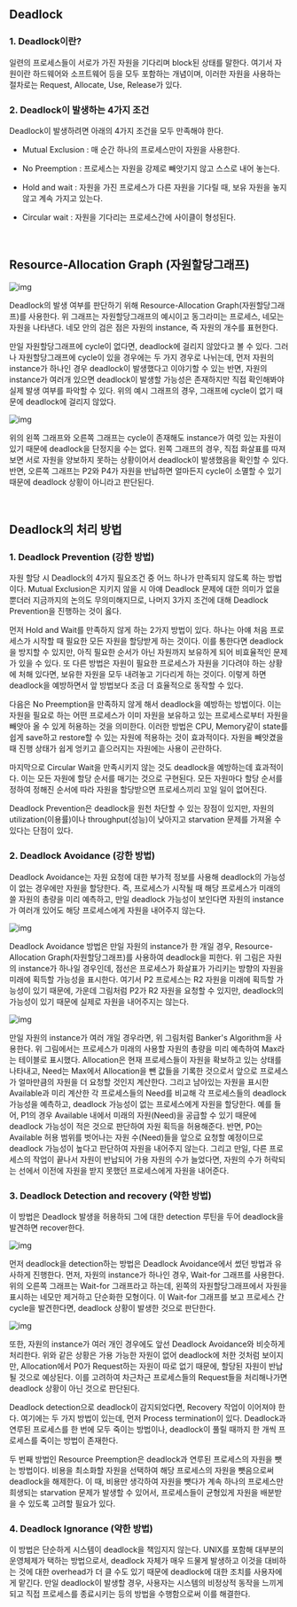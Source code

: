 ## Deadlock

### 1. Deadlock이란?

 일련의 프로세스들이 서로가 가진 자원을 기다리며 block된 상태를 말한다. 여기서 자원이란 하드웨어와 소프트웨어 등을 모두 포함하는 개념이며, 이러한 자원을 사용하는 절차로는 Request, Allocate, Use, Release가 있다.

### 2. Deadlock이 발생하는 4가지 조건

Deadlock이 발생하려면 아래의 4가지 조건을 모두 만족해야 한다. 

* Mutual Exclusion : 매 순간 하나의 프로세스만이 자원을 사용한다.

* No Preemption : 프로세스는 자원을 강제로 빼앗기지 않고 스스로 내어 놓는다.

* Hold and wait : 자원을 가진 프로세스가 다른 자원을 기다릴 때, 보유 자원을 놓지 않고 계속 가지고 있는다.

* Circular wait : 자원을 기다리는 프로세스간에 사이클이 형성된다.

​    

## Resource-Allocation Graph (자원할당그래프)

![img](../image/os_img/RA_graph.png)

Deadlock의 발생 여부를 판단하기 위해 Resource-Allocation Graph(자원할당그래프)를 사용한다. 위 그래프는 자원할당그래프의 예시이고 동그라미는 프로세스, 네모는 자원을 나타낸다. 네모 안의 검은 점은 자원의 instance, 즉 자원의 개수를 표현한다.

만일 자원할당그래프에 cycle이 없다면, deadlock에 걸리지 않았다고 볼 수 있다. 그러나 자원할당그래프에 cycle이 있을 경우에는 두 가지 경우로 나뉘는데, 먼저 자원의 instance가 하나인 경우 deadlock이 발생했다고 이야기할 수 있는 반면, 자원의 instance가 여러개 있으면 deadlock이 발생할 가능성은 존재하지만 직접 확인해봐야 실제 발생 여부를 파악할 수 있다. 위의 예시 그래프의 경우, 그래프에 cycle이 없기 때문에 deadlock에 걸리지 않았다.

![img](../image/os_img/RA-graph2.png)

위의 왼쪽 그래프와 오른쪽 그래프는 cycle이 존재해도 instance가 여럿 있는 자원이 있기 때문에 deadlock을 단정지을 수는 없다. 왼쪽 그래프의 경우, 직접 화살표를 따져보면 서로 자원을 양보하지 못하는 상황이어서 deadlock이 발생했음을 확인할 수 있다. 반면, 오른쪽 그래프는 P2와 P4가 자원을 반납하면 얼마든지 cycle이 소멸할 수 있기 때문에 deadlock 상황이 아니라고 판단된다.

​    

## Deadlock의 처리 방법

### 1. Deadlock Prevention (강한 방법)

자원 할당 시 Deadlock의 4가지 필요조건 중 어느 하나가 만족되지 않도록 하는 방법이다. Mutual Exclusion은 지키지 않을 시 아얘 Deadlock 문제에 대한 의미가 없을 뿐더러 지금까지의 논의도 무의미해지므로, 나머지 3가지 조건에 대해 Deadlock Prevention을 진행하는 것이 옳다.

먼저 Hold and Wait를 만족하지 않게 하는 2가지 방법이 있다. 하나는 아얘 처음 프로세스가 시작할 때 필요한 모든 자원을 할당받게 하는 것이다. 이를 통한다면 deadlock을 방지할 수 있지만, 아직 필요한 순서가 아닌 자원까지 보유하게 되어 비효율적인 문제가 있을 수 있다. 또 다른 방법은 자원이 필요한 프로세스가 자원을 기다려야 하는 상황에 처해 있다면, 보유한 자원을 모두 내려놓고 기다리게 하는 것이다. 이렇게 하면 deadlock을 예방하면서 앞 방법보다 조금 더 효율적으로 동작할 수 있다.

다음은 No Preemption을 만족하지 않게 해서 deadlock을 예방하는 방법이다. 이는 자원을 필요로 하는 어떤 프로세스가 이미 자원을 보유하고 있는 프로세스로부터 자원을 빼앗아 올 수 있게 허용하는 것을 의미한다. 이러한 방법은 CPU, Memory같이 state를 쉽게 save하고 restore할 수 있는 자원에 적용하는 것이 효과적이다. 자원을 빼앗겼을 때 진행 상태가 쉽게 엉키고 흩으러지는 자원에는 사용이 곤란하다.

마지막으로 Circular Wait을 만족시키지 않는 것도 deadlock을 예방하는데 효과적이다. 이는 모든 자원에 할당 순서를 매기는 것으로 구현된다. 모든 자원마다 할당 순서를 정하여 정해진 순서에 따라 자원을 할당받으면 프로세스끼리 꼬일 일이 없어진다. 

Deadlock Prevention은 deadlock을 원천 차단할 수 있는 장점이 있지만, 자원의 utilization(이용률)이나 throughput(성능)이 낮아지고 starvation 문제를 가져올 수 있다는 단점이 있다.

### 2. Deadlock Avoidance (강한 방법)

Deadlock Avoidance는 자원 요청에 대한 부가적 정보를 사용해 deadlock의 가능성이 없는 경우에만 자원을 할당한다. 즉, 프로세스가 시작될 때 해당 프로세스가 미래의 쓸 자원의 총량을 미리 예측하고, 만일 deadlock 가능성이 보인다면 자원의 instance가 여러개 있어도 해당 프로세스에게 자원을 내어주지 않는다. 

![img](../image/os_img/deadlock_avoidance.png)

Deadlock Avoidance 방법은 만일 자원의 instance가 한 개일 경우, Resource-Allocation Graph(자원할당그래프)를 사용하여 deadlock을 피한다. 위 그림은 자원의 instance가 하나일 경우인데, 점선은 프로세스가 화살표가 가리키는 방향의 자원을 미래에 획득할 가능성을 표시한다. 여기서 P2 프로세스는 R2 자원을 미래에 획득할 가능성이 있기 때문에, 가운데 그림처럼 P2가 R2 자원을 요청할 수 있지만, deadlock의 가능성이 있기 때문에 실제로 자원을 내어주지는 않는다.

![img](../image/os_img/deadlock_avoidance2.png)

만일 자원의 instance가 여러 개일 경우라면, 위 그림처럼 Banker's Algorithm을 사용한다. 위 그림에서는 프로세스가 미래의 사용할 자원의 총량을 미리 예측하여 Max라는 테이블로 표시했다. Allocation은 현재 프로세스들이 자원을 확보하고 있는 상태를 나타내고, Need는 Max에서 Allocation을 뺀 값들을 기록한 것으로서 앞으로 프로세스가 얼마만큼의 자원을 더 요청할 것인지 계산한다. 그리고 남아있는 자원을 표시한 Available과 미리 계산한 각 프로세스들의 Need를 비교해 각 프로세스들의 deadlock 가능성을 예측하고, deadlock 가능성이 없는 프로세스에게 자원을 할당한다. 예를 들어, P1의 경우 Available 내에서 미래의 자원(Need)을 공급할 수 있기 때문에 deadlock 가능성이 적은 것으로 판단하여 자원 획득을 허용해준다. 반면, P0는 Available 허용 범위를 벗어나는 자원 수(Need)들을 앞으로 요청할 예정이므로 deadlock 가능성이 높다고 판단하여 자원을 내어주지 않는다. 그리고 만일, 다른 프로세스의 작업이 끝나서 자원이 반납되어 가용 자원의 수가 늘었다면, 자원의 수가 허락되는 선에서 이전에 자원을 받지 못했던 프로세스에게 자원을 내어준다.

### 3. Deadlock Detection and recovery (약한 방법)

이 방법은 Deadlock 발생을 허용하되 그에 대한 detection 루틴을 두어 deadlock을 발견하면 recover한다.

![img](../image/os_img/deadlock_detection_recovery.png)

먼저 deadlock을 detection하는 방법은 Deadlock Avoidance에서 썼던 방법과 유사하게 진행한다. 먼저, 자원의 instance가 하나인 경우, Wait-for 그래프를 사용한다. 위의 오른쪽 그래프는 Wait-for 그래프라고 하는데, 왼쪽의 자원할당그래프에서 자원을 표시하는 네모만 제거하고 단순화한 모형이다. 이 Wait-for 그래프를 보고 프로세스 간 cycle을 발견한다면, deadlock 상황이 발생한 것으로 판단한다.

![img](../image/os_img/deadlock_detection_recovery2.png)

또한, 자원의 instance가 여러 개인 경우에도 앞선 Deadlock Avoidance와 비슷하게 처리한다. 위와 같은 상황은 가용 가능한 자원이 없어 deadlock에 처한 것처럼 보이지만, Allocation에서 P0가 Request하는 자원이 따로 없기 때문에, 할당된 자원이 반납될 것으로 예상된다. 이를 고려하여 차근차근 프로세스들의 Request들을 처리해나가면 deadlock 상황이 아닌 것으로 판단된다.

Deadlock detection으로 deadlock이 감지되었다면, Recovery 작업이 이어져야 한다. 여기에는 두 가지 방법이 있는데, 먼저 Process termination이 있다. Deadlock과 연루된 프로세스를 한 번에 모두 죽이는 방법이나, deadlock이 풀릴 때까지 한 개씩 프로세스를 죽이는 방법이 존재한다.

두 번째 방법인 Resource Preemption은 deadlock과 연루된 프로세스의 자원을 뺏는 방법이다. 비용을 최소화할 자원을 선택하여 해당 프로세스의 자원을 뺏음으로써 deadlock을 해제한다. 이 때, 비용만 생각하여 자원을 뺏다가 계속 하나의 프로세스만 희생되는 starvation 문제가 발생할 수 있어서, 프로세스들이 균형있게 자원을 배분받을 수 있도록 고려할 필요가 있다. 

### 4. Deadlock Ignorance (약한 방법)

이 방법은 단순하게 시스템이 deadlock을 책임지지 않는다. UNIX를 포함해 대부분의 운영체제가 택하는 방법으로서, deadlock 자체가 매우 드물게 발생하고 이것을 대비하는 것에 대한 overhead가 더 클 수도 있기 때문에 deadlock에 대한 조치를 사용자에게 맡긴다. 만일 deadlock이 발생할 경우, 사용자는 시스템의 비정상적 동작을 느끼게 되고 직접 프로세스를 종료시키는 등의 방법을 수행함으로써 이를 해결한다.